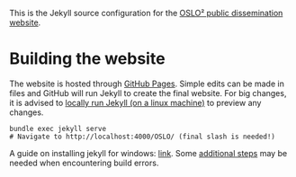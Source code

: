 This is the Jekyll source configuration for the [OSLO² public dissemination website](http://informatievlaanderen.github.io/OSLO/).

# Building the website
The website is hosted through [GitHub Pages](https://pages.github.com/). Simple edits can be made in files and GitHub will run Jekyll to create the final website. For big changes, it is advised to [locally run Jekyll (on a linux machine)](https://help.github.com/articles/setting-up-your-github-pages-site-locally-with-jekyll/) to preview any changes.

    bundle exec jekyll serve
    # Navigate to http://localhost:4000/OSLO/ (final slash is needed!) 

A guide on installing jekyll for windows: [link](https://labs.sverrirs.com/jekyll/). Some [additional steps](https://milanaryal.com/jekyll-on-windows/) may be needed when encountering build errors.
